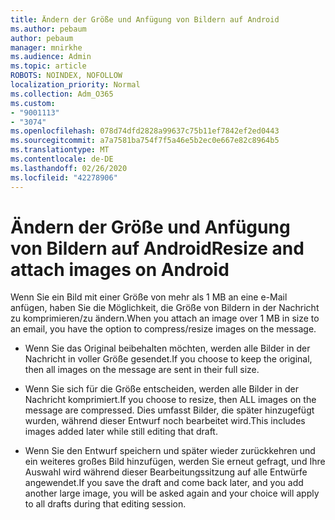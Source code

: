```yaml
---
title: Ändern der Größe und Anfügung von Bildern auf Android
ms.author: pebaum
author: pebaum
manager: mnirkhe
ms.audience: Admin
ms.topic: article
ROBOTS: NOINDEX, NOFOLLOW
localization_priority: Normal
ms.collection: Adm_O365
ms.custom:
- "9001113"
- "3074"
ms.openlocfilehash: 078d74dfd2828a99637c75b11ef7842ef2ed0443
ms.sourcegitcommit: a7a7581ba754f7f5a46e5b2ec0e667e82c8964b5
ms.translationtype: MT
ms.contentlocale: de-DE
ms.lasthandoff: 02/26/2020
ms.locfileid: "42278906"
---
```

# <a name="resize-and-attach-images-on-android"></a><span data-ttu-id="912d7-102">Ändern der Größe und Anfügung von Bildern auf Android</span><span class="sxs-lookup"><span data-stu-id="912d7-102">Resize and attach images on Android</span></span>

<span data-ttu-id="912d7-103">Wenn Sie ein Bild mit einer Größe von mehr als 1 MB an eine e-Mail anfügen, haben Sie die Möglichkeit, die Größe von Bildern in der Nachricht zu komprimieren/zu ändern.</span><span class="sxs-lookup"><span data-stu-id="912d7-103">When you attach an image over 1 MB in size to an email, you have the option to compress/resize images on the message.</span></span>
 
- <span data-ttu-id="912d7-104">Wenn Sie das Original beibehalten möchten, werden alle Bilder in der Nachricht in voller Größe gesendet.</span><span class="sxs-lookup"><span data-stu-id="912d7-104">If you choose to keep the original, then all images on the message are sent in their full size.</span></span>
 
- <span data-ttu-id="912d7-105">Wenn Sie sich für die Größe entscheiden, werden alle Bilder in der Nachricht komprimiert.</span><span class="sxs-lookup"><span data-stu-id="912d7-105">If you choose to resize, then ALL images on the message are compressed.</span></span>  <span data-ttu-id="912d7-106">Dies umfasst Bilder, die später hinzugefügt wurden, während dieser Entwurf noch bearbeitet wird.</span><span class="sxs-lookup"><span data-stu-id="912d7-106">This includes images added later while still editing that draft.</span></span>
 
- <span data-ttu-id="912d7-107">Wenn Sie den Entwurf speichern und später wieder zurückkehren und ein weiteres großes Bild hinzufügen, werden Sie erneut gefragt, und Ihre Auswahl wird während dieser Bearbeitungssitzung auf alle Entwürfe angewendet.</span><span class="sxs-lookup"><span data-stu-id="912d7-107">If you save the draft and come back later, and you add another large image, you will be asked again and your choice will apply to all drafts during that editing session.</span></span>
 
